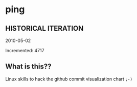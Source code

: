 # ping

## HISTORICAL ITERATION
2010-05-02

Incremented: 4717

## What is this?? 
Linux skills to hack the github commit visualization chart `;-)`
